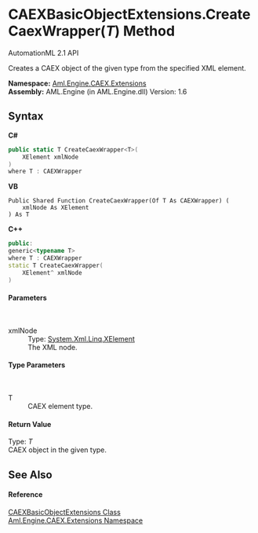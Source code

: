 # CAEXBasicObjectExtensions.CreateCaexWrapper(*T*) Method 
AutomationML 2.1 API 

Creates a CAEX object of the given type from the specified XML element.

**Namespace:**&nbsp;<a href="N_Aml_Engine_CAEX_Extensions">Aml.Engine.CAEX.Extensions</a><br />**Assembly:**&nbsp;AML.Engine (in AML.Engine.dll) Version: 1.6

## Syntax

**C#**<br />
``` C#
public static T CreateCaexWrapper<T>(
	XElement xmlNode
)
where T : CAEXWrapper

```

**VB**<br />
``` VB
Public Shared Function CreateCaexWrapper(Of T As CAEXWrapper) ( 
	xmlNode As XElement
) As T
```

**C++**<br />
``` C++
public:
generic<typename T>
where T : CAEXWrapper
static T CreateCaexWrapper(
	XElement^ xmlNode
)
```


#### Parameters
&nbsp;<dl><dt>xmlNode</dt><dd>Type: <a href="https://docs.microsoft.com/dotnet/api/system.xml.linq.xelement" target="_parent" rel="noopener noreferrer">System.Xml.Linq.XElement</a><br />The XML node.</dd></dl>

#### Type Parameters
&nbsp;<dl><dt>T</dt><dd>CAEX element type.</dd></dl>

#### Return Value
Type: *T*<br />CAEX object in the given type.

## See Also


#### Reference
<a href="T_Aml_Engine_CAEX_Extensions_CAEXBasicObjectExtensions">CAEXBasicObjectExtensions Class</a><br /><a href="N_Aml_Engine_CAEX_Extensions">Aml.Engine.CAEX.Extensions Namespace</a><br />